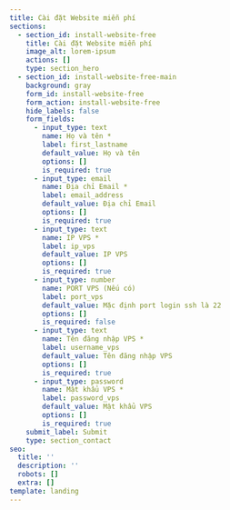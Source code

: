 ```yaml
---
title: Cài đặt Website miễn phí
sections:
  - section_id: install-website-free
    title: Cài đặt Website miễn phí
    image_alt: lorem-ipsum
    actions: []
    type: section_hero
  - section_id: install-website-free-main
    background: gray
    form_id: install-website-free
    form_action: install-website-free
    hide_labels: false
    form_fields:
      - input_type: text
        name: Họ và tên *
        label: first_lastname
        default_value: Họ và tên
        options: []
        is_required: true
      - input_type: email
        name: Địa chỉ Email *
        label: email_address
        default_value: Địa chỉ Email
        options: []
        is_required: true
      - input_type: text
        name: IP VPS *
        label: ip_vps
        default_value: IP VPS
        options: []
        is_required: true
      - input_type: number
        name: PORT VPS (Nếu có)
        label: port_vps
        default_value: Mặc định port login ssh là 22
        options: []
        is_required: false
      - input_type: text
        name: Tên đăng nhập VPS *
        label: username_vps
        default_value: Tên đăng nhập VPS
        options: []
        is_required: true
      - input_type: password
        name: Mật khẩu VPS *
        label: password_vps
        default_value: Mật khẩu VPS
        options: []
        is_required: true
    submit_label: Submit
    type: section_contact
seo:
  title: ''
  description: ''
  robots: []
  extra: []
template: landing
---
```

